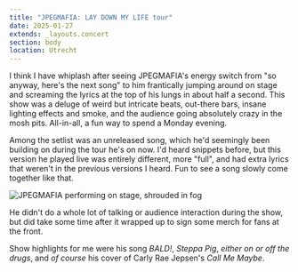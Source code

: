 ```yaml
---
title: "JPEGMAFIA: LAY DOWN MY LIFE tour"
date: 2025-01-27
extends: _layouts.concert
section: body
location: Utrecht
---
```


I think I have whiplash after seeing JPEGMAFIA's energy switch from "so anyway, here's the next song" to him frantically
jumping around on stage and screaming the lyrics at the top of his lungs in about half a second. This show was a deluge
of weird but intricate beats, out-there bars, insane lighting effects and smoke, and the audience going absolutely crazy
in the mosh pits. All-in-all, a fun way to spend a Monday evening.

Among the setlist was an unreleased song, which he'd seemingly been building on during the tour he's on now. I'd heard
snippets before, but this version he played live was entirely different, more "full", and had extra lyrics that weren't
in the previous versions I heard. Fun to see a song slowly come together like that.

![JPEGMAFIA performing on stage, shrouded in fog](/assets/images/concerts/jpegmafia.jpg)

He didn't do a whole lot of talking or audience interaction during the show, but did take some time after it wrapped up
to sign some merch for fans at the front.

Show highlights for me were his song _BALD!_, _Steppa Pig_, _either on or off the drugs_, and _of course_ his cover of
Carly Rae Jepsen's _Call Me Maybe_.

